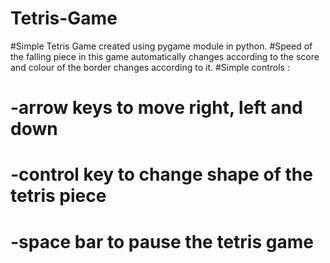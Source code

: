 # Tetris-Game
#Simple Tetris Game created using pygame module in python.
#Speed of the falling piece in this game automatically changes according to the score and colour of the border changes according to it.
#Simple controls :
#        -arrow keys to move right, left and down
#        -control key to change shape of the tetris piece
#        -space bar to pause the tetris game
 
